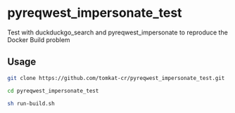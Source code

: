 # pyreqwest_impersonate_test

Test with duckduckgo_search and pyreqwest_impersonate to reproduce the Docker Build problem

## Usage

```bash
git clone https://github.com/tomkat-cr/pyreqwest_impersonate_test.git
```
```bash
cd pyreqwest_impersonate_test
```
```bash
sh run-build.sh
```
